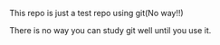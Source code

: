 
This repo is just a test repo using git(No way!!)

There is no way you can study git well until you use it.